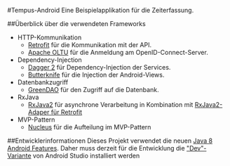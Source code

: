 #Tempus-Android
Eine Beispielapplikation für die Zeiterfassung.

##Überblick über die verwendeten Frameworks
* HTTP-Kommunikation
    * [Retrofit](http://square.github.io/retrofit/) für die Kommunikation mit der API.
    * [Apache OLTU](https://oltu.apache.org/) für die Anmeldung am OpenID-Connect-Server.
* Dependency-Injection
    * [Dagger 2](https://google.github.io/dagger/users-guide) für Dependency-Injection der Services.
    * [Butterknife](http://jakewharton.github.io/butterknife/) für die Injection der Android-Views.
* Datenbankzugriff
    * [GreenDAO](http://greenrobot.org/greendao/) für den Zugriff auf die Datenbank.
* RxJava
    * [RxJava2](https://github.com/ReactiveX/RxJava/wiki/What's-different-in-2.0) für asynchrone Verarbeitung in Kombination mit [RxJava2-Adaper für Retrofit](https://github.com/square/retrofit/tree/master/retrofit-adapters/rxjava2)
* MVP-Pattern
    * [Nucleus](https://github.com/konmik/nucleus) für die Aufteilung im MVP-Pattern

##Entwicklerinformationen
Dieses Projekt verwendet die neuen [Java 8 Android Features](https://developer.android.com/guide/platform/j8-jack.html).
Daher muss derzeit für die Entwicklung die ["Dev"-Variante](https://developer.android.com/studio/preview/index.html) von Android Studio installiert werden

